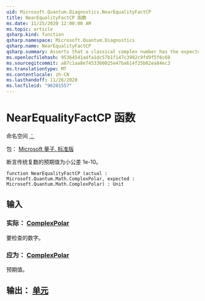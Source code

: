 ```yaml
---
uid: Microsoft.Quantum.Diagnostics.NearEqualityFactCP
title: NearEqualityFactCP 函数
ms.date: 11/25/2020 12:00:00 AM
ms.topic: article
qsharp.kind: function
qsharp.namespace: Microsoft.Quantum.Diagnostics
qsharp.name: NearEqualityFactCP
qsharp.summary: Asserts that a classical complex number has the expected value up to a small tolerance of 1e-10.
ms.openlocfilehash: 95364541adfa1dc57b1f147c3992c9fd9f5f6c68
ms.sourcegitcommit: a87c1aa8e7453360025e47ba614f25b02ea84ec3
ms.translationtype: MT
ms.contentlocale: zh-CN
ms.lasthandoff: 11/26/2020
ms.locfileid: "96201557"
---
```

# <a name="nearequalityfactcp-function"></a>NearEqualityFactCP 函数

命名空间 [：](xref:Microsoft.Quantum.Diagnostics)

包： [Microsoft 量子. 标准版](https://nuget.org/packages/Microsoft.Quantum.Standard)


断言传统复数的预期值为小公差 1e-10。

```qsharp
function NearEqualityFactCP (actual : Microsoft.Quantum.Math.ComplexPolar, expected : Microsoft.Quantum.Math.ComplexPolar) : Unit
```


## <a name="input"></a>输入

### <a name="actual--complexpolar"></a>实际： [ComplexPolar](xref:Microsoft.Quantum.Math.ComplexPolar)

要检查的数字。


### <a name="expected--complexpolar"></a>应为： [ComplexPolar](xref:Microsoft.Quantum.Math.ComplexPolar)

预期值。



## <a name="output--unit"></a>输出： [单元](xref:microsoft.quantum.lang-ref.unit)

